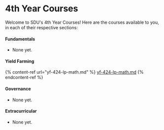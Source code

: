 # 4th Year Courses

Welcome to SDU's 4th Year Courses! Here are the courses available to you, in each of their respective sections:

#### Fundamentals

* None yet.

#### Yield Farming

{% content-ref url="yf-424-lp-math.md" %}
[yf-424-lp-math.md](yf-424-lp-math.md)
{% endcontent-ref %}

#### Governance

* None yet.

#### Extracurricular

* None yet.
